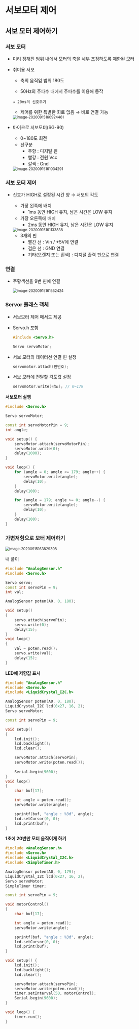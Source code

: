 # 서보모터 제어



## 서보 모터 제어하기

### 서보 모터

-   미리 정해진 범위 내에서 모터의 축을 세부 조정하도록 제한된 모터

-   취미용 서보

    -   축의 움직임 범위 180도

    -    50Hz의 주파수 내에서 주파수를 이용해 동작

        → 20ms의 신호주기

    -   제어를 위한 특별한 회로 없음 → 바로 연결 가능

    <img src="02.서보모터.assets/image-20200915160924461.png" alt="image-20200915160924461" style="zoom:80%;" />

-   마이크로 서보모터(SG-90)

    -   0~180도 회전
    -   선구분
        -   주항 : 디지털 핀
        -   빨강 : 전원 Vcc
        -   갈색 : Gnd

    <img src="02.서보모터.assets/image-20200915161034291.png" alt="image-20200915161034291" style="zoom:80%;" />

  

### 서보 모터 제어

-   신호가 HIGH로 설정된 시간 양 → 서보의 각도

    -   가장 왼쪽에 배치
        -   1ms 동안 HIGH 유지, 남은 시간은 LOW 유지
    -   가장 오른쪽에 배치
        -   2ms 동안 HIGH 유지, 남은 시간은 LOW 유지

    <img src="02.서보모터.assets/image-20200915161133838.png" alt="image-20200915161133838" style="zoom:80%;" />

    -   3개의 핀
        -   빨간 선 : Vin / +5V에 연결
        -   검은 선 : GND 연결
        -   기타(오렌지 또는 흰색) : 디지털 출력 핀으로 연결

  

### 연결

-   주황색선을 9번 핀에 연결

    <img src="02.서보모터.assets/image-20200915161552424.png" alt="image-20200915161552424" style="zoom:80%;" />

  

### Servor 클래스 객체

-   서보모터 제어 메서드 제공

-   Servo.h 포함

    ```c++
    #include <Servo.h>
    
    Servo servoMotor;
    ```

-   서보 모터의 데이터선 연결 핀 설정

    ```c++
    servomotor.attach(핀번호);
    ```

-   서보 모터에 전달할 각도값 설정

    ```c++
    servomotor.write(각도); // 0~179
    ```

  

**서보모터 실행**

```c++
#include <Servo.h>

Servo servoMotor;

const int servoMotorPin = 9;
int angle;

void setup() {
    servoMotor.attach(servoMotorPin);
    servoMotor.write(0);
    delay(1000);
}

void loop() {
    for (angle = 0; angle <= 179; angle++) {
        servoMotor.write(angle);
        delay(10);
    }
    delay(100);

    for (angle = 179; angle >= 0; angle--) {
        servoMotor.write(angle);
        delay(10);
    }
    delay(100);
}
```

  

### 가변저항으로 모터 제어하기

<img src="02.서보모터.assets/image-20200915163829398.png" alt="image-20200915163829398" style="zoom:80%;" />

내 풀이

```c++
#include "AnalogSensor.h"
#include <Servo.h>

Servo servo;
const int servoPin = 9;
int val;

AnalogSensor poten(A0, 0, 180);

void setup()
{
    servo.attach(servoPin);
    servo.write(0);
    delay(15);
}
void loop()
{
    val = poten.read();
    servo.write(val);
    delay(15);
}
```

  

**LED에 저항값 표시**

```c++
#include "AnalogSensor.h"
#include <Servo.h>
#include <LiquidCrystal_I2C.h>

AnalogSensor poten(A0, 0, 180);
LiquidCrystal_I2C lcd(0x27, 16, 2);
Servo servoMotor;

const int servoPin = 9;

void setup()
{   
    lcd.init();
    lcd.backlight();
    lcd.clear();

    servoMotor.attach(servoPin);
    servoMotor.write(poten.read());
    
    Serial.begin(9600);
}
void loop()
{   
    char buf[17];

    int angle = poten.read();
    servoMotor.write(angle);

    sprintf(buf, "angle : %3d", angle);
    lcd.setCursor(0, 0);
    lcd.print(buf);
}
```

  

**1초에 20번만 모터 움직이게 하기**

```c++
#include <AnalogSensor.h>
#include <Servo.h>
#include <LiquidCrystal_I2C.h>
#include <SimpleTimer.h>

AnalogSensor poten(A0, 0, 179);
LiquidCrystal_I2C lcd(0x27, 16, 2);
Servo servoMotor;
SimpleTimer timer;

const int servoPin = 9;

void motorControl()
{   
    char buf[17];

    int angle = poten.read();
    servoMotor.write(angle);

    sprintf(buf, "angle : %3d", angle);
    lcd.setCursor(0, 0);
    lcd.print(buf);
}

void setup() {   
    lcd.init();
    lcd.backlight();
    lcd.clear();

    servoMotor.attach(servoPin);
    servoMotor.write(poten.read());
    timer.setInterval(50, motorControl);
    Serial.begin(9600);
}

void loop() {
    timer.run();
}
```




